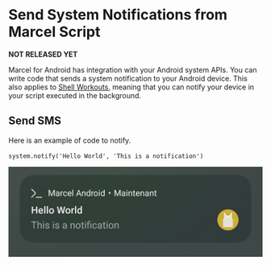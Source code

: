 # Send System Notifications from Marcel Script

**NOT RELEASED YET**

Marcel for Android has integration with your Android system APIs. You can write code
that sends a system notification to your Android device. This also applies to [Shell Workouts](./shell-workout.md), meaning that you can
notify your device in your script executed in the background.

## Send SMS

Here is an example of code to notify.

```marcel
system.notify('Hello World', 'This is a notification')
```

![Screenshot](../../images/notification_sent.jpg)
